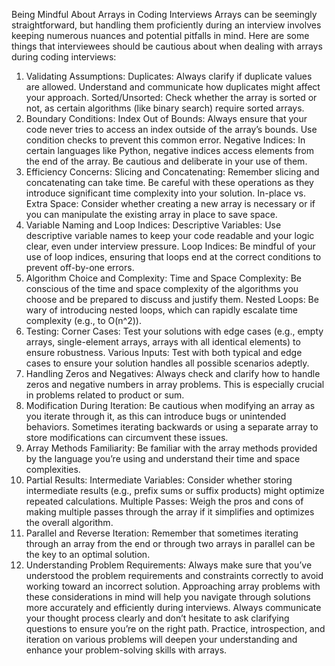 Being Mindful About Arrays in Coding Interviews
Arrays can be seemingly straightforward, but handling them proficiently during an interview involves keeping numerous nuances and potential pitfalls in mind. Here are some things that interviewees should be cautious about when dealing with arrays during coding interviews:

1. Validating Assumptions:
Duplicates: Always clarify if duplicate values are allowed. Understand and communicate how duplicates might affect your approach.
Sorted/Unsorted: Check whether the array is sorted or not, as certain algorithms (like binary search) require sorted arrays.
2. Boundary Conditions:
Index Out of Bounds: Always ensure that your code never tries to access an index outside of the array’s bounds. Use condition checks to prevent this common error.
Negative Indices: In certain languages like Python, negative indices access elements from the end of the array. Be cautious and deliberate in your use of them.
3. Efficiency Concerns:
Slicing and Concatenating: Remember slicing and concatenating can take  time. Be careful with these operations as they introduce significant time complexity into your solution.
In-place vs. Extra Space: Consider whether creating a new array is necessary or if you can manipulate the existing array in place to save space.
4. Variable Naming and Loop Indices:
Descriptive Variables: Use descriptive variable names to keep your code readable and your logic clear, even under interview pressure.
Loop Indices: Be mindful of your use of loop indices, ensuring that loops end at the correct conditions to prevent off-by-one errors.
5. Algorithm Choice and Complexity:
Time and Space Complexity: Be conscious of the time and space complexity of the algorithms you choose and be prepared to discuss and justify them.
Nested Loops: Be wary of introducing nested loops, which can rapidly escalate time complexity (e.g., to O(n^2)).
6. Testing:
Corner Cases: Test your solutions with edge cases (e.g., empty arrays, single-element arrays, arrays with all identical elements) to ensure robustness.
Various Inputs: Test with both typical and edge cases to ensure your solution handles all possible scenarios adeptly.
7. Handling Zeros and Negatives:
Always check and clarify how to handle zeros and negative numbers in array problems. This is especially crucial in problems related to product or sum.
8. Modification During Iteration:
Be cautious when modifying an array as you iterate through it, as this can introduce bugs or unintended behaviors. Sometimes iterating backwards or using a separate array to store modifications can circumvent these issues.
9. Array Methods Familiarity:
Be familiar with the array methods provided by the language you’re using and understand their time and space complexities.
10. Partial Results:
Intermediate Variables: Consider whether storing intermediate results (e.g., prefix sums or suffix products) might optimize repeated calculations.
Multiple Passes: Weigh the pros and cons of making multiple passes through the array if it simplifies and optimizes the overall algorithm.
11. Parallel and Reverse Iteration:
Remember that sometimes iterating through an array from the end or through two arrays in parallel can be the key to an optimal solution.
12. Understanding Problem Requirements:
Always make sure that you’ve understood the problem requirements and constraints correctly to avoid working toward an incorrect solution.
Approaching array problems with these considerations in mind will help you navigate through solutions more accurately and efficiently during interviews. Always communicate your thought process clearly and don’t hesitate to ask clarifying questions to ensure you’re on the right path. Practice, introspection, and iteration on various problems will deepen your understanding and enhance your problem-solving skills with arrays.